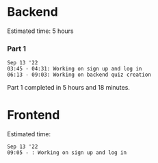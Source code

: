 # Backend

Estimated time: 5 hours
### Part 1
    Sep 13 '22
    03:45 - 04:31: Working on sign up and log in
    06:13 - 09:03: Working on backend quiz creation

Part 1 completed in 5 hours and 18 minutes.



# Frontend

Estimated time: 

    Sep 13 '22
    09:05 - : Working on sign up and log in
